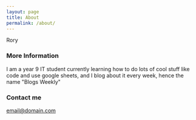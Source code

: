```yaml
---
layout: page
title: About
permalink: /about/
---
```


Rory 

### More Information

I am a year 9 IT student currently learning how to do lots of cool stuff like code and use google sheets, and I blog about it every week, hence the name "Blogs Weekly"
### Contact me

[email@domain.com](emailme@myemailaddress.com)
